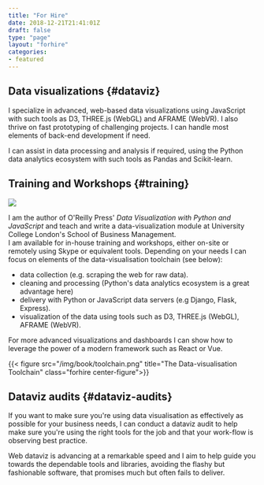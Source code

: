 ```yaml
---
title: "For Hire"
date: 2018-12-21T21:41:01Z
draft: false
type: "page"
layout: "forhire"
categories:
- featured
---
```

## Data visualizations {#dataviz}

I specialize in advanced, web-based data visualizations using JavaScript with such tools as D3, THREE.js (WebGL) and AFRAME (WebVR). I also thrive on fast prototyping of challenging projects. I can handle most elements of back-end development if need.

I can assist in data processing and analysis if required, using the Python data analytics ecosystem with such tools as Pandas and Scikit-learn.

## Training and Workshops {#training}

<div class="clearfix">
<image class="post-image-small" src="/img/pyjsbook.png" />
<p>I am the author of O'Reilly Press' <em>Data Visualization with Python and JavaScript</em> and teach and write a data-visualization module at University College London's School of Business Management.</br> I am available for in-house training and workshops, either on-site or remotely using Skype or equivalent tools. Depending on your needs I can focus on elements of the data-visualisation toolchain (see below):</p>
<ul class="toolchain-list clearfix">
<li>data collection (e.g. scraping the web for raw data).</li>
<li>cleaning and processing (Python's data analytics ecosystem is a great advantage here)</li>
<li>delivery with Python or JavaScript data servers (e.g Django, Flask, Express).</li>
<li>visualization of the data using tools such as D3, THREE.js (WebGL), AFRAME (WebVR).  </li>
</ul>

<div style="clear: both"></div>


For more advanced visualizations and dashboards I can show how to leverage the power of a modern framework such as React or Vue.

</div>

{{< figure src="/img/book/toolchain.png" title="The Data-visualisation Toolchain" class="forhire center-figure">}}

## Dataviz audits {#dataviz-audits}

If you want to make sure you're using data visualisation as effectively as possible for your business needs, I can conduct a dataviz audit to help make sure you're using the right tools for the job and that your work-flow is observing best practice.

Web dataviz is advancing at a remarkable speed and I aim to help guide you towards the dependable tools and libraries, avoiding the flashy but fashionable software, that promises much but often fails to deliver.
